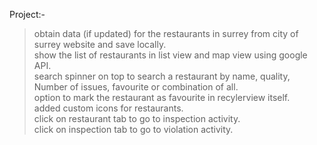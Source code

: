 Project:-
> obtain data (if updated) for the restaurants in surrey from city of surrey website and save locally.\
> show the list of restaurants in list view and map view using google API.\
> search spinner on top to search a restaurant by name, quality, Number of issues, favourite or combination of all.\
> option to mark the restaurant as favourite in recylerview itself.\
> added custom icons for restaurants.\
> click on restaurant tab to go to inspection activity.\
> click on inspection tab to go to violation activity.

